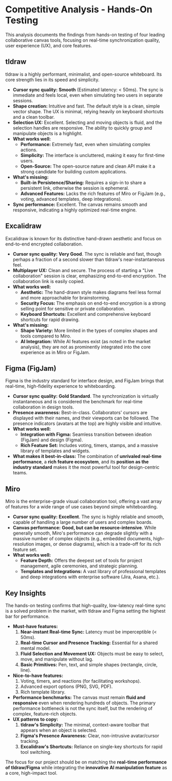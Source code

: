 # Competitive Analysis - Hands-On Testing

This analysis documents the findings from hands-on testing of four leading collaborative canvas tools, focusing on real-time synchronization quality, user experience (UX), and core features.

## tldraw

tldraw is a highly performant, minimalist, and open-source whiteboard. Its core strength lies in its speed and simplicity.

-   **Cursor sync quality:** **Smooth** (Estimated latency: < 50ms). The sync is immediate and feels local, even when simulating two users in separate sessions.
-   **Shape creation:** Intuitive and fast. The default style is a clean, simple vector shape. The UX is minimal, relying heavily on keyboard shortcuts and a clean toolbar.
-   **Selection UX:** Excellent. Selecting and moving objects is fluid, and the selection handles are responsive. The ability to quickly group and manipulate objects is a highlight.
-   **What works well:**
    *   **Performance:** Extremely fast, even when simulating complex actions.
    *   **Simplicity:** The interface is uncluttered, making it easy for first-time users.
    *   **Open-Source:** The open-source nature and clean API make it a strong candidate for building custom applications.
-   **What's missing:**
    *   **Built-in Persistence/Sharing:** Requires a sign-in to share a persistent link, otherwise the session is ephemeral.
    *   **Advanced Features:** Lacks the rich features of Miro or FigJam (e.g., voting, advanced templates, deep integrations).
-   **Sync performance:** Excellent. The canvas remains smooth and responsive, indicating a highly optimized real-time engine.

## Excalidraw

Excalidraw is known for its distinctive hand-drawn aesthetic and focus on end-to-end encrypted collaboration.

-   **Cursor sync quality:** **Very Good**. The sync is reliable and fast, though perhaps a fraction of a second slower than tldraw's near-instantaneous feel.
-   **Multiplayer UX:** Clean and secure. The process of starting a "Live collaboration" session is clear, emphasizing end-to-end encryption. The collaboration link is easily copied.
-   **What works well:**
    *   **Aesthetic:** The hand-drawn style makes diagrams feel less formal and more approachable for brainstorming.
    *   **Security Focus:** The emphasis on end-to-end encryption is a strong selling point for sensitive or private collaboration.
    *   **Keyboard Shortcuts:** Excellent and comprehensive keyboard shortcuts for rapid drawing.
-   **What's missing:**
    *   **Shape Variety:** More limited in the types of complex shapes and tools compared to Miro.
    *   **AI Integration:** While AI features exist (as noted in the market analysis), they are not as prominently integrated into the core experience as in Miro or FigJam.

## Figma (FigJam)

Figma is the industry standard for interface design, and FigJam brings that real-time, high-fidelity experience to whiteboarding.

-   **Cursor sync quality:** **Gold Standard**. The synchronization is virtually instantaneous and is considered the benchmark for real-time collaboration in design tools.
-   **Presence awareness:** Best-in-class. Collaborators' cursors are displayed with their names, and their viewports can be followed. The presence indicators (avatars at the top) are highly visible and intuitive.
-   **What works well:**
    *   **Integration with Figma:** Seamless transition between ideation (FigJam) and design (Figma).
    *   **Rich Feature Set:** Includes voting, timers, stamps, and a massive library of templates and widgets.
-   **What makes it best-in-class:** The combination of **unrivaled real-time performance**, a **rich feature ecosystem**, and its **position as the industry standard** makes it the most powerful tool for design-centric teams.

## Miro

Miro is the enterprise-grade visual collaboration tool, offering a vast array of features for a wide range of use cases beyond simple whiteboarding.

-   **Cursor sync quality:** **Excellent**. The sync is highly reliable and smooth, capable of handling a large number of users and complex boards.
-   **Canvas performance:** **Good, but can be resource-intensive**. While generally smooth, Miro's performance can degrade slightly with a massive number of complex objects (e.g., embedded documents, high-resolution images, or dense diagrams), which is a trade-off for its rich feature set.
-   **What works well:**
    *   **Feature Depth:** Offers the deepest set of tools for project management, agile ceremonies, and strategic planning.
    *   **Templates and Integrations:** A vast library of professional templates and deep integrations with enterprise software (Jira, Asana, etc.).

## Key Insights

The hands-on testing confirms that high-quality, low-latency real-time sync is a solved problem in the market, with tldraw and Figma setting the highest bar for performance.

-   **Must-have features:**
    1.  **Near-instant Real-time Sync:** Latency must be imperceptible (< 50ms).
    2.  **Real-time Cursor and Presence Tracking:** Essential for a shared mental model.
    3.  **Fluid Selection and Movement UX:** Objects must be easy to select, move, and manipulate without lag.
    4.  **Basic Primitives:** Pen, text, and simple shapes (rectangle, circle, line).
-   **Nice-to-have features:**
    1.  Voting, timers, and reactions (for facilitating workshops).
    2.  Advanced export options (PNG, SVG, PDF).
    3.  Rich template library.
-   **Performance benchmarks:** The canvas must remain **fluid and responsive** even when rendering hundreds of objects. The primary performance bottleneck is not the sync itself, but the rendering of complex, feature-rich objects.
-   **UX patterns to copy:**
    1.  **tldraw's Simplicity:** The minimal, context-aware toolbar that appears when an object is selected.
    2.  **Figma's Presence Awareness:** Clear, non-intrusive avatar/cursor tracking.
    3.  **Excalidraw's Shortcuts:** Reliance on single-key shortcuts for rapid tool switching.

The focus for our project should be on matching the **real-time performance of tldraw/Figma** while integrating the **innovative AI manipulation feature** as a core, high-impact tool.

